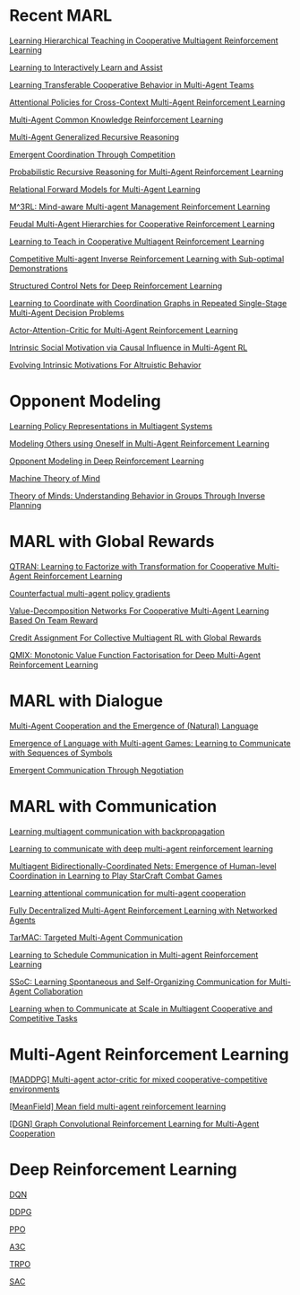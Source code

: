 
# Recent MARL

[Learning Hierarchical Teaching in Cooperative Multiagent Reinforcement Learning](https://arxiv.org/pdf/1903.03216.pdf)

[Learning to Interactively Learn and Assist](https://arxiv.org/pdf/1906.10187.pdf)

[Learning Transferable Cooperative Behavior in Multi-Agent Teams](https://arxiv.org/abs/1906.01202)

[Attentional Policies for Cross-Context Multi-Agent Reinforcement Learning](https://arxiv.org/abs/1905.13428)

[Multi-Agent Common Knowledge Reinforcement Learning](https://arxiv.org/abs/1810.11702)

[Multi-Agent Generalized Recursive Reasoning](https://arxiv.org/abs/1901.09216)

[Emergent Coordination Through Competition](https://arxiv.org/abs/1902.07151)

[Probabilistic Recursive Reasoning for Multi-Agent Reinforcement Learning](https://openreview.net/pdf?id=rkl6As0cF7)

[Relational Forward Models for Multi-Agent Learning](https://openreview.net/pdf?id=rJlEojAqFm)

[M^3RL: Mind-aware Multi-agent Management Reinforcement Learning](https://openreview.net/pdf?id=BkzeUiRcY7)

[Feudal Multi-Agent Hierarchies for Cooperative Reinforcement Learning](https://arxiv.org/abs/1901.08492)

[Learning to Teach in Cooperative Multiagent Reinforcement Learning](https://arxiv.org/abs/1805.07830)

[Competitive Multi-agent Inverse Reinforcement Learning with Sub-optimal Demonstrations](https://arxiv.org/abs/1801.02124)

[Structured Control Nets for Deep Reinforcement Learning](https://arxiv.org/abs/1802.08311)

[Learning to Coordinate with Coordination Graphs in Repeated Single-Stage Multi-Agent Decision Problems](http://proceedings.mlr.press/v80/bargiacchi18a.html)

[Actor-Attention-Critic for Multi-Agent Reinforcement Learning](https://openreview.net/forum?id=HJx7l309Fm)    

[Intrinsic Social Motivation via Causal Influence in Multi-Agent RL](https://openreview.net/forum?id=B1lG42C9Km)

[Evolving Intrinsic Motivations For Altruistic Behavior](https://openreview.net/pdf?id=r1e-nj05FQ)




# Opponent Modeling

[Learning Policy Representations in Multiagent Systems](https://arxiv.org/abs/1806.06464) 

[Modeling Others using Oneself in Multi-Agent Reinforcement Learning](https://arxiv.org/abs/1802.09640)    

[Opponent Modeling in Deep Reinforcement Learning](https://arxiv.org/abs/1609.05559)

[Machine Theory of Mind](https://arxiv.org/abs/1802.07740)

[Theory of Minds: Understanding Behavior in Groups Through Inverse Planning](https://arxiv.org/abs/1901.06085)


# MARL with Global Rewards

[QTRAN: Learning to Factorize with Transformation for Cooperative Multi-Agent Reinforcement Learning
](https://arxiv.org/abs/1905.05408)

[Counterfactual multi-agent policy gradients](https://arxiv.org/abs/1705.08926)

[Value-Decomposition Networks For Cooperative Multi-Agent Learning Based On Team Reward](https://arxiv.org/abs/1706.05296)

[Credit Assignment For Collective Multiagent RL with Global Rewards](https://papers.nips.cc/paper/8033-credit-assignment-for-collective-multiagent-rl-with-global-rewards.pdf)

[QMIX: Monotonic Value Function Factorisation for Deep Multi-Agent Reinforcement Learning](https://arxiv.org/abs/1803.11485)


# MARL with Dialogue

[Multi-Agent Cooperation and the Emergence of (Natural) Language](https://arxiv.org/abs/1612.07182)

[Emergence of Language with Multi-agent Games: Learning to Communicate with Sequences of Symbols](https://papers.nips.cc/paper/6810-emergence-of-language-with-multi-agent-games-learning-to-communicate-with-sequences-of-symbols.pdf)

[Emergent Communication Through Negotiation](https://openreview.net/pdf?id=Hk6WhagRW)

# MARL with Communication

[Learning multiagent communication with backpropagation](https://arxiv.org/abs/1605.07736)

[Learning to communicate with deep multi-agent reinforcement learning](https://arxiv.org/abs/1605.06676)

[Multiagent Bidirectionally-Coordinated Nets: Emergence of Human-level Coordination in Learning to Play StarCraft Combat Games](https://arxiv.org/abs/1703.10069)

[Learning attentional communication for multi-agent cooperation](https://arxiv.org/abs/1805.07733)

[Fully Decentralized Multi-Agent Reinforcement Learning with Networked Agents](https://arxiv.org/abs/1802.08757)

[TarMAC: Targeted Multi-Agent Communication](https://arxiv.org/abs/1810.11187)

[Learning to Schedule Communication in Multi-agent Reinforcement Learning](https://openreview.net/forum?id=SJxu5iR9KQ)    

[SSoC: Learning Spontaneous and Self-Organizing Communication for Multi-Agent Collaboration](https://openreview.net/forum?id=rJ4vlh0qtm)

[Learning when to Communicate at Scale in Multiagent Cooperative and Competitive Tasks](https://openreview.net/pdf?id=rye7knCqK7)


# Multi-Agent Reinforcement Learning

[[MADDPG] Multi-agent actor-critic for mixed cooperative-competitive environments](https://arxiv.org/abs/1706.02275)

[[MeanField] Mean field multi-agent reinforcement learning](https://arxiv.org/abs/1802.05438)

[[DGN] Graph Convolutional Reinforcement Learning for Multi-Agent Cooperation](https://arxiv.org/pdf/1810.09202)


# Deep Reinforcement Learning

[DQN](https://web.stanford.edu/class/psych209/Readings/MnihEtAlHassibis15NatureControlDeepRL.pdf)

[DDPG](https://arxiv.org/abs/1509.02971)

[PPO](https://arxiv.org/abs/1707.06347)

[A3C](https://arxiv.org/abs/1602.01783)

[TRPO](https://arxiv.org/abs/1502.05477)

[SAC](https://arxiv.org/abs/1801.01290)
